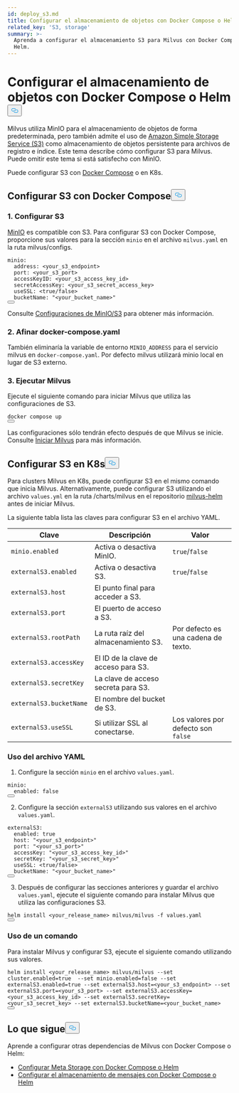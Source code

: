```yaml
---
id: deploy_s3.md
title: Configurar el almacenamiento de objetos con Docker Compose o Helm
related_key: 'S3, storage'
summary: >-
  Aprenda a configurar el almacenamiento S3 para Milvus con Docker Compose o
  Helm.
---
```

<h1 id="Configure-Object-Storage-with-Docker-Compose-or-Helm" class="common-anchor-header">Configurar el almacenamiento de objetos con Docker Compose o Helm<button data-href="#Configure-Object-Storage-with-Docker-Compose-or-Helm" class="anchor-icon" translate="no">
      <svg translate="no"
        aria-hidden="true"
        focusable="false"
        height="20"
        version="1.1"
        viewBox="0 0 16 16"
        width="16"
      >
        <path
          fill="#0092E4"
          fill-rule="evenodd"
          d="M4 9h1v1H4c-1.5 0-3-1.69-3-3.5S2.55 3 4 3h4c1.45 0 3 1.69 3 3.5 0 1.41-.91 2.72-2 3.25V8.59c.58-.45 1-1.27 1-2.09C10 5.22 8.98 4 8 4H4c-.98 0-2 1.22-2 2.5S3 9 4 9zm9-3h-1v1h1c1 0 2 1.22 2 2.5S13.98 12 13 12H9c-.98 0-2-1.22-2-2.5 0-.83.42-1.64 1-2.09V6.25c-1.09.53-2 1.84-2 3.25C6 11.31 7.55 13 9 13h4c1.45 0 3-1.69 3-3.5S14.5 6 13 6z"
        ></path>
      </svg>
    </button></h1><p>Milvus utiliza MinIO para el almacenamiento de objetos de forma predeterminada, pero también admite el uso de <a href="https://aws.amazon.com/s3/">Amazon Simple Storage Service (S3)</a> como almacenamiento de objetos persistente para archivos de registro e índice. Este tema describe cómo configurar S3 para Milvus. Puede omitir este tema si está satisfecho con MinIO.</p>
<p>Puede configurar S3 con <a href="https://docs.docker.com/get-started/overview/">Docker Compose</a> o en K8s.</p>
<h2 id="Configure-S3-with-Docker-Compose" class="common-anchor-header">Configurar S3 con Docker Compose<button data-href="#Configure-S3-with-Docker-Compose" class="anchor-icon" translate="no">
      <svg translate="no"
        aria-hidden="true"
        focusable="false"
        height="20"
        version="1.1"
        viewBox="0 0 16 16"
        width="16"
      >
        <path
          fill="#0092E4"
          fill-rule="evenodd"
          d="M4 9h1v1H4c-1.5 0-3-1.69-3-3.5S2.55 3 4 3h4c1.45 0 3 1.69 3 3.5 0 1.41-.91 2.72-2 3.25V8.59c.58-.45 1-1.27 1-2.09C10 5.22 8.98 4 8 4H4c-.98 0-2 1.22-2 2.5S3 9 4 9zm9-3h-1v1h1c1 0 2 1.22 2 2.5S13.98 12 13 12H9c-.98 0-2-1.22-2-2.5 0-.83.42-1.64 1-2.09V6.25c-1.09.53-2 1.84-2 3.25C6 11.31 7.55 13 9 13h4c1.45 0 3-1.69 3-3.5S14.5 6 13 6z"
        ></path>
      </svg>
    </button></h2><h3 id="1-Configure-S3" class="common-anchor-header">1. Configurar S3</h3><p><a href="https://min.io/product/overview">MinIO</a> es compatible con S3. Para configurar S3 con Docker Compose, proporcione sus valores para la sección <code translate="no">minio</code> en el archivo <code translate="no">milvus.yaml</code> en la ruta milvus/configs.</p>
<pre><code translate="no" class="language-yaml">minio:
  address: &lt;your_s3_endpoint&gt;
  port: &lt;your_s3_port&gt;
  accessKeyID: &lt;your_s3_access_key_id&gt;
  secretAccessKey: &lt;your_s3_secret_access_key&gt;
  useSSL: &lt;<span class="hljs-literal">true</span>/<span class="hljs-literal">false</span>&gt;
  bucketName: <span class="hljs-string">&quot;&lt;your_bucket_name&gt;&quot;</span>
<button class="copy-code-btn"></button></code></pre>
<p>Consulte <a href="/docs/es/v2.4.x/configure_minio.md">Configuraciones de MinIO/S3</a> para obtener más información.</p>
<h3 id="2-Refine-docker-composeyaml" class="common-anchor-header">2. Afinar docker-compose.yaml</h3><p>También eliminaría la variable de entorno <code translate="no">MINIO_ADDRESS</code> para el servicio milvus en <code translate="no">docker-compose.yaml</code>. Por defecto milvus utilizará minio local en lugar de S3 externo.</p>
<h3 id="3-Run-Milvus" class="common-anchor-header">3. Ejecutar Milvus</h3><p>Ejecute el siguiente comando para iniciar Milvus que utiliza las configuraciones de S3.</p>
<pre><code translate="no" class="language-shell">docker compose up
<button class="copy-code-btn"></button></code></pre>
<div class="alert note">Las configuraciones sólo tendrán efecto después de que Milvus se inicie. Consulte <a href="https://milvus.io/docs/install_standalone-docker.md#Start-Milvus">Iniciar Milvus</a> para más información.</div>
<h2 id="Configure-S3-on-K8s" class="common-anchor-header">Configurar S3 en K8s<button data-href="#Configure-S3-on-K8s" class="anchor-icon" translate="no">
      <svg translate="no"
        aria-hidden="true"
        focusable="false"
        height="20"
        version="1.1"
        viewBox="0 0 16 16"
        width="16"
      >
        <path
          fill="#0092E4"
          fill-rule="evenodd"
          d="M4 9h1v1H4c-1.5 0-3-1.69-3-3.5S2.55 3 4 3h4c1.45 0 3 1.69 3 3.5 0 1.41-.91 2.72-2 3.25V8.59c.58-.45 1-1.27 1-2.09C10 5.22 8.98 4 8 4H4c-.98 0-2 1.22-2 2.5S3 9 4 9zm9-3h-1v1h1c1 0 2 1.22 2 2.5S13.98 12 13 12H9c-.98 0-2-1.22-2-2.5 0-.83.42-1.64 1-2.09V6.25c-1.09.53-2 1.84-2 3.25C6 11.31 7.55 13 9 13h4c1.45 0 3-1.69 3-3.5S14.5 6 13 6z"
        ></path>
      </svg>
    </button></h2><p>Para clusters Milvus en K8s, puede configurar S3 en el mismo comando que inicia Milvus. Alternativamente, puede configurar S3 utilizando el archivo <code translate="no">values.yml</code> en la ruta /charts/milvus en el repositorio <a href="https://github.com/milvus-io/milvus-helm">milvus-helm</a> antes de iniciar Milvus.</p>
<p>La siguiente tabla lista las claves para configurar S3 en el archivo YAML.</p>
<table>
<thead>
<tr><th>Clave</th><th>Descripción</th><th>Valor</th></tr>
</thead>
<tbody>
<tr><td><code translate="no">minio.enabled</code></td><td>Activa o desactiva MinIO.</td><td><code translate="no">true</code>/<code translate="no">false</code></td></tr>
<tr><td><code translate="no">externalS3.enabled</code></td><td>Activa o desactiva S3.</td><td><code translate="no">true</code>/<code translate="no">false</code></td></tr>
<tr><td><code translate="no">externalS3.host</code></td><td>El punto final para acceder a S3.</td><td></td></tr>
<tr><td><code translate="no">externalS3.port</code></td><td>El puerto de acceso a S3.</td><td></td></tr>
<tr><td><code translate="no">externalS3.rootPath</code></td><td>La ruta raíz del almacenamiento S3.</td><td>Por defecto es una cadena de texto.</td></tr>
<tr><td><code translate="no">externalS3.accessKey</code></td><td>El ID de la clave de acceso para S3.</td><td></td></tr>
<tr><td><code translate="no">externalS3.secretKey</code></td><td>La clave de acceso secreta para S3.</td><td></td></tr>
<tr><td><code translate="no">externalS3.bucketName</code></td><td>El nombre del bucket de S3.</td><td></td></tr>
<tr><td><code translate="no">externalS3.useSSL</code></td><td>Si utilizar SSL al conectarse.</td><td>Los valores por defecto son <code translate="no">false</code></td></tr>
</tbody>
</table>
<h3 id="Using-the-YAML-file" class="common-anchor-header">Uso del archivo YAML</h3><ol>
<li>Configure la sección <code translate="no">minio</code> en el archivo <code translate="no">values.yaml</code>.</li>
</ol>
<pre><code translate="no" class="language-yaml"><span class="hljs-attr">minio</span>:
  <span class="hljs-attr">enabled</span>: <span class="hljs-literal">false</span>
<button class="copy-code-btn"></button></code></pre>
<ol start="2">
<li>Configure la sección <code translate="no">externalS3</code> utilizando sus valores en el archivo <code translate="no">values.yaml</code>.</li>
</ol>
<pre><code translate="no" class="language-yaml">externalS3:
  enabled: <span class="hljs-literal">true</span>
  host: <span class="hljs-string">&quot;&lt;your_s3_endpoint&gt;&quot;</span>
  port: <span class="hljs-string">&quot;&lt;your_s3_port&gt;&quot;</span>
  accessKey: <span class="hljs-string">&quot;&lt;your_s3_access_key_id&gt;&quot;</span>
  secretKey: <span class="hljs-string">&quot;&lt;your_s3_secret_key&gt;&quot;</span>
  useSSL: &lt;<span class="hljs-literal">true</span>/<span class="hljs-literal">false</span>&gt;
  bucketName: <span class="hljs-string">&quot;&lt;your_bucket_name&gt;&quot;</span>
<button class="copy-code-btn"></button></code></pre>
<ol start="3">
<li>Después de configurar las secciones anteriores y guardar el archivo <code translate="no">values.yaml</code>, ejecute el siguiente comando para instalar Milvus que utiliza las configuraciones S3.</li>
</ol>
<pre><code translate="no" class="language-shell">helm install &lt;your_release_name&gt; milvus/milvus -f values.yaml
<button class="copy-code-btn"></button></code></pre>
<h3 id="Using-a-command" class="common-anchor-header">Uso de un comando</h3><p>Para instalar Milvus y configurar S3, ejecute el siguiente comando utilizando sus valores.</p>
<pre><code translate="no" class="language-shell">helm install &lt;your_release_name&gt; milvus/milvus --<span class="hljs-built_in">set</span> cluster.enabled=<span class="hljs-literal">true</span>  --<span class="hljs-built_in">set</span> minio.enabled=<span class="hljs-literal">false</span> --<span class="hljs-built_in">set</span> externalS3.enabled=<span class="hljs-literal">true</span> --<span class="hljs-built_in">set</span> externalS3.host=&lt;your_s3_endpoint&gt; --<span class="hljs-built_in">set</span> externalS3.port=&lt;your_s3_port&gt; --<span class="hljs-built_in">set</span> externalS3.accessKey=&lt;your_s3_access_key_id&gt; --<span class="hljs-built_in">set</span> externalS3.secretKey=&lt;your_s3_secret_key&gt; --<span class="hljs-built_in">set</span> externalS3.bucketName=&lt;your_bucket_name&gt;
<button class="copy-code-btn"></button></code></pre>
<h2 id="Whats-next" class="common-anchor-header">Lo que sigue<button data-href="#Whats-next" class="anchor-icon" translate="no">
      <svg translate="no"
        aria-hidden="true"
        focusable="false"
        height="20"
        version="1.1"
        viewBox="0 0 16 16"
        width="16"
      >
        <path
          fill="#0092E4"
          fill-rule="evenodd"
          d="M4 9h1v1H4c-1.5 0-3-1.69-3-3.5S2.55 3 4 3h4c1.45 0 3 1.69 3 3.5 0 1.41-.91 2.72-2 3.25V8.59c.58-.45 1-1.27 1-2.09C10 5.22 8.98 4 8 4H4c-.98 0-2 1.22-2 2.5S3 9 4 9zm9-3h-1v1h1c1 0 2 1.22 2 2.5S13.98 12 13 12H9c-.98 0-2-1.22-2-2.5 0-.83.42-1.64 1-2.09V6.25c-1.09.53-2 1.84-2 3.25C6 11.31 7.55 13 9 13h4c1.45 0 3-1.69 3-3.5S14.5 6 13 6z"
        ></path>
      </svg>
    </button></h2><p>Aprende a configurar otras dependencias de Milvus con Docker Compose o Helm:</p>
<ul>
<li><a href="/docs/es/v2.4.x/deploy_etcd.md">Configurar Meta Storage con Docker Compose o Helm</a></li>
<li><a href="/docs/es/v2.4.x/deploy_pulsar.md">Configurar el almacenamiento de mensajes con Docker Compose o Helm</a></li>
</ul>
